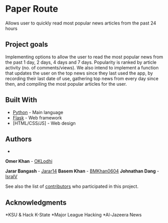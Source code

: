 # Paper Route

Allows user to quickly read most popular news articles from the past 24 hours

## Project goals
Implementing options to allow the user to read the most popular news from the past 1 day, 2 days, 4 days and 7 days. Popularity is ranked by article activity (no. of comments/views). We also intend to implement a function that updates the user on the top news since they last used the app, by recording their last date of use, gathering top news from every day since then, and compiling the most popular articles for the user.

## Built With


* [Python](https://www.python.org/) - Main language
* [Flask](http://flask.pocoo.org/) - Web framework
* [HTML/CSS/JS] - Web design

## Authors

* 
**Omer Khan** - [OKLodhi](https://github.com/oklodhi)

**Jarar Bangash** - [Jarar14](https://github.com/Jarar14)
**Basem Khan** - [BMKhan0604](https://github.com/bmkhan0604)
**Johnathan Dang** - [IsraIV](https://github.com/IsraIV)




See also the list of [contributors](https://github.com/your/project/contributors) who participated in this project.



## Acknowledgments


*KSU & Hack K-State
*Major League Hacking
*Al-Jazeera News